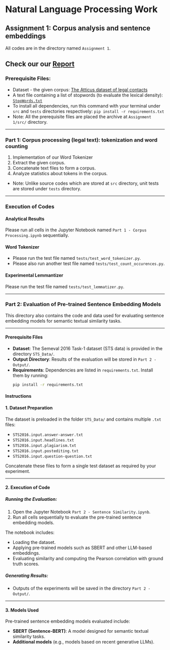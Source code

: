 # Natural Language Processing Work
## Assignment 1: Corpus analysis and sentence embeddings
All codes are in the directory named `Assignment 1`.

Check our our [Report](https://github.com/kmock930/Natural-Language-Processing/blob/main/Assignment%201/CSI5386%20NLP%20Assignment%201%20Report%20-%20Kelvin%2C%20Jenifer%2C%20Sabrina.pdf)
---

### Prerequisite Files:
* Dataset - the given corpus: [The Atticus dataset of legal contacts](https://zenodo.org/record/4595826#.YyXT6HbMI2w)
* A text file containing a list of stopwords (to evaluate the lexical density): [`StopWords.txt`](http://www.site.uottawa.ca/~diana/csi5180/StopWords)
* To install all dependencies, run this command with your terminal under `src` and `tests` directories respectively: `pip install -r requirements.txt`
* Note: All the prerequisite files are placed the archive at `Assignment 1/src/` directory.
---

### Part 1: Corpus processing (legal text): tokenization and word counting
1. Implementation of our Word Tokenizer
2. Extract the given corpus.
3. Concatenate text files to form a corpus.
4. Analyze statistics about tokens in the corpus.
* Note: Unlike source codes which are stored at `src` directory, unit tests are stored under `tests` directory. 
---

### Execution of Codes
#### Analytical Results
Please run all cells in the Jupyter Notebook named `Part 1 - Corpus Processing.ipynb` sequentially.
#### Word Tokenizer
* Please run the test file named `tests/test_word_tokenizer.py`. 
* Please also run another test file named `tests/test_count_occurences.py`. 
#### Experimental Lemmantizer
Please run the test file named `tests/test_lemmatizer.py`. 

---

### Part 2: Evaluation of Pre-trained Sentence Embedding Models

This directory also contains the code and data used for evaluating sentence embedding models for semantic textual similarity tasks.

---

#### Prerequisite Files

- **Dataset**: The Semeval 2016 Task-1 dataset (STS data) is provided in the directory `STS_Data/`.
- **Output Directory**: Results of the evaluation will be stored in `Part 2 - Output/`.
- **Requirements**: Dependencies are listed in `requirements.txt`. Install them by running:
  ```bash
  pip install -r requirements.txt
#### Instructions

#### 1. Dataset Preparation
The dataset is preloaded in the folder `STS_Data/` and contains multiple `.txt` files:
- `STS2016.input.answer-answer.txt`
- `STS2016.input.headlines.txt`
- `STS2016.input.plagiarism.txt`
- `STS2016.input.postediting.txt`
- `STS2016.input.question-question.txt`

Concatenate these files to form a single test dataset as required by your experiment.

---

#### 2. Execution of Code
##### Running the Evaluation:
1. Open the Jupyter Notebook `Part 2 - Sentence Similarity.ipynb`.
2. Run all cells sequentially to evaluate the pre-trained sentence embedding models.

The notebook includes:
- Loading the dataset.
- Applying pre-trained models such as SBERT and other LLM-based embeddings.
- Evaluating similarity and computing the Pearson correlation with ground truth scores.

##### Generating Results:
- Outputs of the experiments will be saved in the directory `Part 2 - Output/`.

---

#### 3. Models Used
Pre-trained sentence embedding models evaluated include:
- **SBERT (Sentence-BERT)**: A model designed for semantic textual similarity tasks.
- **Additional models** (e.g., models based on recent generative LLMs).